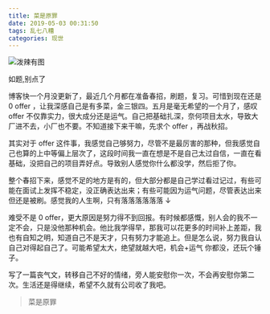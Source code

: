 ```yaml
---
title: 菜是原罪
date: 2019-05-03 00:31:50
tags: 乱七八糟
categories: 现世
---
```


![泼辣有图](http://ppe.oss-cn-shenzhen.aliyuncs.com/collections/144/6/thumb.jpg)



如题,别点了

<!-- more -->

博客快一个月没更新了，最近几个月都在准备春招，刷题，复习。可惜到现在还是 0 offer ，让我深感自己是有多菜，金三银四。五月是毫无希望的一个月了，感叹 offer 不仅靠实力，很大成分还是运气。自己把基础扎深，奈何项目太水，导致大厂进不去，小厂也不要。不知道接下来干嘛，先求个 offer ，再战秋招。



其实对于 offer 这件事，我感觉自己够努力，尽管不是最厉害的那种，但我感觉自己也算的上中等偏上层次了，这段时间我一直在想是不是自己太过自信，一直在看基础，没把自己的项目弄好点。导致别人感觉你什么都没学，然后拒了你。



整个春招下来，感觉不足的地方是有的，但大部分都是自己学过看过记过，有些可能在面试上发挥不稳定，没正确表达出来；有些可能因为运气问题，尽管表达出来但还是被刷。感觉我的人生啊，只有落落落落落落 ↓



难受不是 0 offer，更大原因是努力得不到回报。有时候都感慨，别人会的我不一定不会，只是没他那种机会。他比我学得早，那我可以花更多的时间补上差距，我也有自知之明，知道自己不是天才，只有努力才能追上。但是怎么说，努力我自认自己对得起自己了。可能希望太大，绝望就越大吧，机会+运气 你都没，还玩个锤子。



写了一篇丧气文，转移自己不好的情绪，旁人能安慰你一次，不会再安慰你第二次。生活还是得继续，希望不久就有公司收了我吧。



> 菜是原罪

